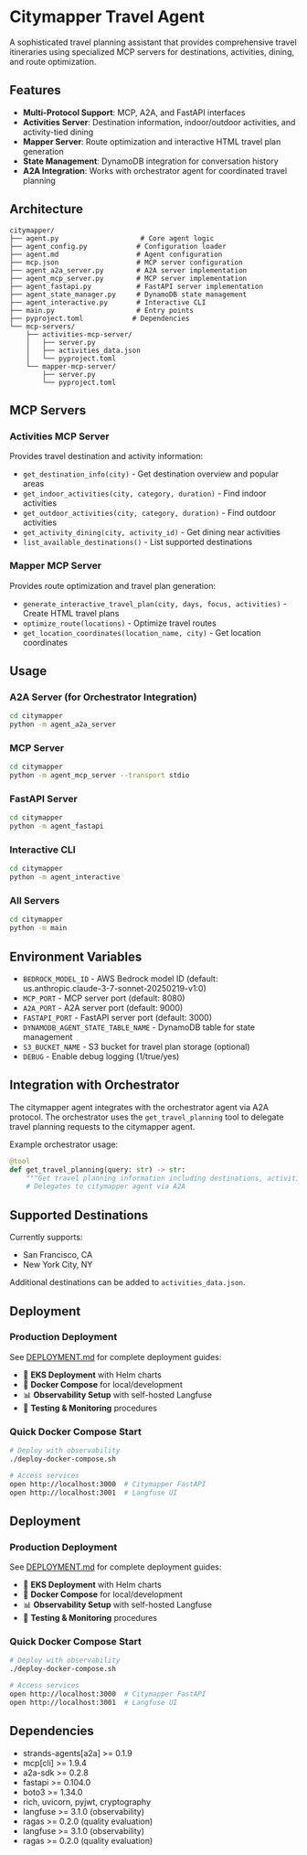 # Citymapper Travel Agent

A sophisticated travel planning assistant that provides comprehensive travel itineraries using specialized MCP servers for destinations, activities, dining, and route optimization.

## Features

- **Multi-Protocol Support**: MCP, A2A, and FastAPI interfaces
- **Activities Server**: Destination information, indoor/outdoor activities, and activity-tied dining
- **Mapper Server**: Route optimization and interactive HTML travel plan generation
- **State Management**: DynamoDB integration for conversation history
- **A2A Integration**: Works with orchestrator agent for coordinated travel planning

## Architecture

```
citymapper/
├── agent.py                    # Core agent logic
├── agent_config.py            # Configuration loader
├── agent.md                   # Agent configuration
├── mcp.json                   # MCP server configuration
├── agent_a2a_server.py        # A2A server implementation
├── agent_mcp_server.py        # MCP server implementation
├── agent_fastapi.py           # FastAPI server implementation
├── agent_state_manager.py     # DynamoDB state management
├── agent_interactive.py       # Interactive CLI
├── main.py                    # Entry points
├── pyproject.toml            # Dependencies
└── mcp-servers/
    ├── activities-mcp-server/
    │   ├── server.py
    │   ├── activities_data.json
    │   └── pyproject.toml
    └── mapper-mcp-server/
        ├── server.py
        └── pyproject.toml
```

## MCP Servers

### Activities MCP Server
Provides travel destination and activity information:
- `get_destination_info(city)` - Get destination overview and popular areas
- `get_indoor_activities(city, category, duration)` - Find indoor activities
- `get_outdoor_activities(city, category, duration)` - Find outdoor activities
- `get_activity_dining(city, activity_id)` - Get dining near activities
- `list_available_destinations()` - List supported destinations

### Mapper MCP Server
Provides route optimization and travel plan generation:
- `generate_interactive_travel_plan(city, days, focus, activities)` - Create HTML travel plans
- `optimize_route(locations)` - Optimize travel routes
- `get_location_coordinates(location_name, city)` - Get location coordinates

## Usage

### A2A Server (for Orchestrator Integration)
```bash
cd citymapper
python -m agent_a2a_server
```

### MCP Server
```bash
cd citymapper
python -m agent_mcp_server --transport stdio
```

### FastAPI Server
```bash
cd citymapper
python -m agent_fastapi
```

### Interactive CLI
```bash
cd citymapper
python -m agent_interactive
```

### All Servers
```bash
cd citymapper
python -m main
```

## Environment Variables

- `BEDROCK_MODEL_ID` - AWS Bedrock model ID (default: us.anthropic.claude-3-7-sonnet-20250219-v1:0)
- `MCP_PORT` - MCP server port (default: 8080)
- `A2A_PORT` - A2A server port (default: 9000)
- `FASTAPI_PORT` - FastAPI server port (default: 3000)
- `DYNAMODB_AGENT_STATE_TABLE_NAME` - DynamoDB table for state management
- `S3_BUCKET_NAME` - S3 bucket for travel plan storage (optional)
- `DEBUG` - Enable debug logging (1/true/yes)

## Integration with Orchestrator

The citymapper agent integrates with the orchestrator agent via A2A protocol. The orchestrator uses the `get_travel_planning` tool to delegate travel planning requests to the citymapper agent.

Example orchestrator usage:
```python
@tool
def get_travel_planning(query: str) -> str:
    """Get travel planning information including destinations, activities, dining, and interactive travel plans."""
    # Delegates to citymapper agent via A2A
```

## Supported Destinations

Currently supports:
- San Francisco, CA
- New York City, NY

Additional destinations can be added to `activities_data.json`.

## Deployment

### Production Deployment
See [DEPLOYMENT.md](DEPLOYMENT.md) for complete deployment guides:
- 🚀 **EKS Deployment** with Helm charts
- 🐳 **Docker Compose** for local/development
- 📊 **Observability Setup** with self-hosted Langfuse
- 🧪 **Testing & Monitoring** procedures

### Quick Docker Compose Start
```bash
# Deploy with observability
./deploy-docker-compose.sh

# Access services
open http://localhost:3000  # Citymapper FastAPI
open http://localhost:3001  # Langfuse UI
```

## Deployment

### Production Deployment
See [DEPLOYMENT.md](DEPLOYMENT.md) for complete deployment guides:
- 🚀 **EKS Deployment** with Helm charts
- 🐳 **Docker Compose** for local/development
- 📊 **Observability Setup** with self-hosted Langfuse
- 🧪 **Testing & Monitoring** procedures

### Quick Docker Compose Start
```bash
# Deploy with observability
./deploy-docker-compose.sh

# Access services
open http://localhost:3000  # Citymapper FastAPI
open http://localhost:3001  # Langfuse UI
```

## Dependencies

- strands-agents[a2a] >= 0.1.9
- mcp[cli] >= 1.9.4
- a2a-sdk >= 0.2.8
- fastapi >= 0.104.0
- boto3 >= 1.34.0
- rich, uvicorn, pyjwt, cryptography
- langfuse >= 3.1.0 (observability)
- ragas >= 0.2.0 (quality evaluation)
- langfuse >= 3.1.0 (observability)
- ragas >= 0.2.0 (quality evaluation)